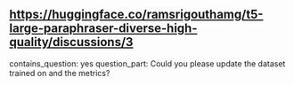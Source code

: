## https://huggingface.co/ramsrigouthamg/t5-large-paraphraser-diverse-high-quality/discussions/3

contains_question: yes
question_part: Could you please update the dataset trained on and the metrics?